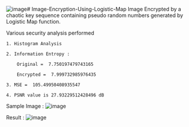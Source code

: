 ![image](https://github.com/user-attachments/assets/f4eceb20-27e9-4696-a563-cb29accc6af8)# Image-Encryption-Using-Logistic-Map
Image Encrypted by a chaotic key sequence containing pseudo random numbers generated by Logistic Map function.

Various security analysis performed

    1. Histogram Analysis

    2. Information Entropy :

        Original =  7.750197479743165

        Encrypted =  7.999732985976435

    3. MSE =  105.49950408935547

    4. PSNR value is 27.93229512428496 dB
Sample Image :
![image](https://github.com/user-attachments/assets/c0469765-ac29-4764-ae0e-d8cc4f1defb6)

Result :
![image](https://github.com/user-attachments/assets/3b055774-ef48-4e3f-a8dc-f0309744335b)
